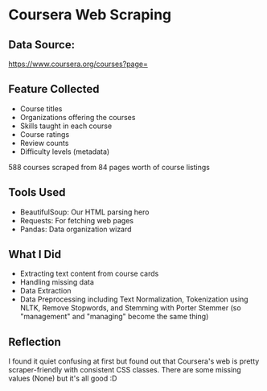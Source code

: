 # Coursera Web Scraping

## Data Source:
https://www.coursera.org/courses?page=

## Feature Collected
- Course titles
- Organizations offering the courses
- Skills taught in each course
- Course ratings
- Review counts
- Difficulty levels (metadata)

588 courses scraped from 84 pages worth of course listings

## Tools Used
- BeautifulSoup: Our HTML parsing hero
- Requests: For fetching web pages
- Pandas: Data organization wizard

## What I Did
- Extracting text content from course cards
- Handling missing data
- Data Extraction
- Data Preprocessing including Text Normalization, Tokenization using NLTK, Remove Stopwords, and Stemming with Porter Stemmer (so "management" and "managing" become the same thing)

## Reflection
I found it quiet confusing at first but found out that Coursera's web is pretty scraper-friendly with consistent CSS classes. There are some missing values (None) but it's all good :D

